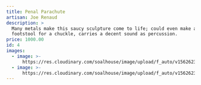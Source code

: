 ```yaml
---
title: Penal Parachute
artisan: Joe Renaud
description: >
  Many metals make this saucy sculpture come to life; could even make a great
  footstool for a chuckle, carries a decent sound as percussion.
price: 1000.00
id: 4
images:
  - image: >-
      https://res.cloudinary.com/soalhouse/image/upload/f_auto/v1562623211/pp2_v4axyr.jpg
  - image: >-
      https://res.cloudinary.com/soalhouse/image/upload/f_auto/v1562623210/pp3_ysnzrf.jpg
---
```


